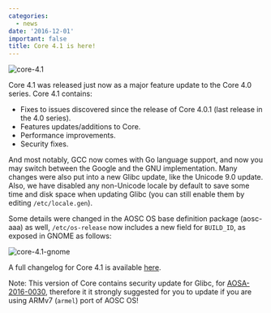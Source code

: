 ```yaml
---
categories:
  - news
date: '2016-12-01'
important: false
title: Core 4.1 is here!
---
```



![core-4.1](/assets/news/core-4.1.jpg)

Core 4.1 was released just now as a major feature update to the Core 4.0 series. Core 4.1 contains:

- Fixes to issues discovered since the release of Core 4.0.1 (last release in the 4.0 series).
- Features updates/additions to Core.
- Performance improvements.
- Security fixes.

And most notably, GCC now comes with Go language support, and now you may switch between the Google and the GNU implementation. Many changes were also put into a new Glibc update, like the Unicode 9.0 update. Also, we have disabled any non-Unicode locale by default to save some time and disk space when updating Glibc (you can still enable them by editing `/etc/locale.gen`).

Some details were changed in the AOSC OS base definition package (aosc-aaa) as well, `/etc/os-release` now includes a new field for `BUILD_ID`, as exposed in GNOME as follows:

![core-4.1-gnome](/assets/news/core-4.1-gnome.png)

A full changelog for Core 4.1 is available [here](https://github.com/AOSC-Dev/aosc-os-core/releases/tag/v4.1.0-2).

Note: This version of Core contains security update for Glibc, for [AOSA-2016-0030](https:/news/aosa-2016-0030-update-glibc-to-2.24-2), therefore it it strongly suggested for you to update if you are using ARMv7 (`armel`) port of AOSC OS!
